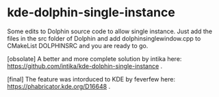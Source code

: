 # kde-dolphin-single-instance
Some edits to Dolphin source code to allow single instance. Just add the files in the src folder of Dolphin and add dolphinsinglewindow.cpp to CMakeList DOLPHINSRC and you are ready to go.

[obsolate] A better and more complete solution by intika here: https://github.com/intika/kde-dolphin-single-instance .

[final] The feature was intorduced to KDE by feverfew here: https://phabricator.kde.org/D16648 .

